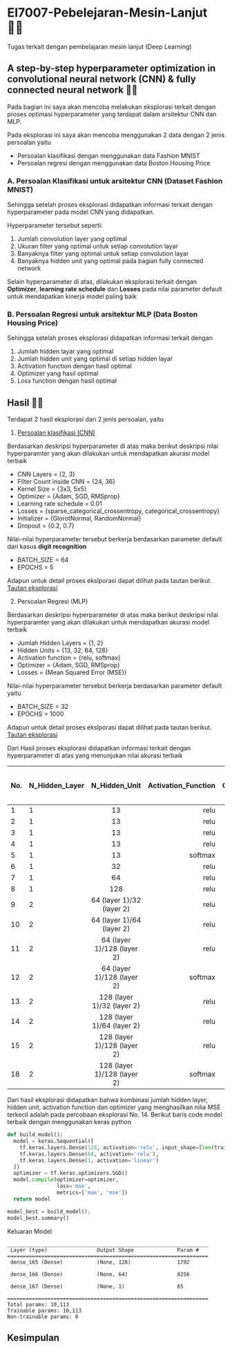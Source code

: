 # EI7007-Pebelejaran-Mesin-Lanjut :technologist:
Tugas terkait dengan pembelajaran mesin lanjut (Deep Learning)

## A step-by-step hyperparameter optimization in convolutional neural network (CNN) & fully connected neural network :scientist:

Pada bagian ini saya akan mencoba melakukan eksplorasi terkait dengan proses optimasi hyperparameter yang terdapat dalam arsitektur CNN dan MLP. 

Pada eksplorasi ini saya akan mencoba menggunakan 2 data dengan 2 jenis persoalan yaitu 
- Persoalan klasifikasi dengan menggunakan data Fashion MNIST
- Persoalan regresi dengan menggunakan data Boston Housing Price

### A. Persoalan Klasifikasi untuk arsitektur CNN (Dataset Fashion MNIST)
Sehingga setelah proses eksplorasi didapatkan informasi terkait dengan hyperparameter pada model CNN yang didapatkan. 

Hyperparameter tersebut seperti:
1. Jumlah convolution layer yang optimal
2. Ukuran filter yang optimal untuk setiap convolution layar
3. Banyaknya filter yang optimal untuk setiap convolution layar
4. Banyaknya hidden unit yang optimal pada bagian fully connected network

Selain hyperparameter di atas, dilakukan eksplorasi terkait dengan **Optimizer**, **learning rate schedule** dan **Losses** pada nilai parameter default untuk mendapatkan kinerja model paling baik

### B. Persoalan Regresi untuk arsitektur MLP (Data Boston Housing Price)

Sehingga setelah proses eksplorasi didapatkan informasi terkait dengan
1. Jumlah hidden layar yang optimal
2. Jumlah hidden unit yang optimal di setiap hidden layar
3. Activation function dengan hasil optimal 
4. Optimizer yang hasil optimal
5. Loss function dengan hasil optimal


## Hasil :man_technologist:
Terdapat 2 hasil eksplorasi dari 2 jenis persoalan, yaitu

1. [Persoalan klasifikasi (CNN)]()

Berdasarkan deskripsi hyperparameter di atas maka berikut deskripsi nilai hyperparamter yang akan dilakukan untuk mendapatkan akurasi model terbaik
- CNN Layers = {2, 3}
- Filter Count inside CNN = {24, 36}
- Kernel Size = {3x3, 5x5}
- Optimizer = {Adam, SGD, RMSprop}
- Learning rate schedule = 0.01
- Losses = {sparse_categorical_crossentropy, categorical_crossentropy}
- Initializer = {GlorotNormal, RandomNormal}
- Dropout = {0.2, 0.7}

Nilai-nilai hyperparameter tersebut berkerja berdasarkan parameter default dari kasus **digit recognition**
- BATCH_SIZE = 64
- EPOCHS = 5

Adapun untuk detail proses ekslporasi dapat dilihat pada tautan berikut. [Tautan eksplorasi]()


2. Persoalan Regresi (MLP)

Berdasarkan deskripsi hyperparameter di atas maka berikut deskripsi nilai hyperparamter yang akan dilakukan untuk mendapatkan akurasi model terbaik

- Jumlah Hidden Layers = {1, 2}
- Hidden Units = {13, 32, 64, 128}
- Activation function = {relu, softmax}
- Optimizer = {Adam, SGD, RMSprop}
- Losses = {Mean Squared Error (MSE)}

Nilai-nilai hyperparameter tersebut berkerja berdasarkan parameter default yaitu
- BATCH_SIZE = 32
- EPOCHS = 1000

Adapun untuk detail proses ekslporasi dapat dilihat pada tautan berikut. [Tautan eksplorasi](https://colab.research.google.com/drive/1JHPNDSkzsralP9g8lWRWW6loKMkyYYVh?usp=sharing)

Dari Hasil proses eksplorasi didapatkan informasi terkait dengan hyperparameter di atas yang menunjukan nilai akurasi terbaik

|No. | N_Hidden_Layer  | N_Hidden_Unit   |Activation_Function    |Optimizer  |Rata-rata Mse Value|
| :--- | :---            |    :----:       |          ---:         |      ---: |              ---: |
|1 |1	|13	|relu	|Adam	|33.93
|2 |1	|13	|relu	|SGD	|6.94
|3 |1	|13	|relu	|RMSprop	|33.64
|4 |1	|13	|relu	|SGD	|6.74
|5 |1	|13	|softmax	|SGD	|12.84
|6 |1	|32	|relu	|SGD	|5.17
|7 |1	|64	|relu	|SGD	|4.85
|8 |1	|128	|relu	|SGD	|3.93
|9 |2	|64 (layer 1)/32 (layer 2)	|relu	|SGD	|3.41
|10 |2	|64 (layer 1)/64 (layer 2)	|relu	|SGD	|2.58
|11 |2	|64 (layer 1)/128 (layer 2)	|relu	|SGD	|2.48
|12 |2	|64 (layer 1)/128 (layer 2)	|softmax	|SGD	|8.88
|13 |2	|128 (layer 1)/32 (layer 2)	|relu	|SGD	|3.46
|14 |2	|128 (layer 1)/64 (layer 2)	|relu	|SGD	|2.15
|15 |2	|128 (layer 1)/128 (layer 2)	|relu	|SGD	|2.24
|18 |2	|128 (layer 1)/128 (layer 2)	|softmax	|SGD	|10.47

Dari hasil eksplorasi didapatkan bahwa kombinasi jumlah hidden layer, hidden unit, activation function dan optimizer yang menghasilkan nilia MSE terkecil adalah pada percobaan eksplorasi No. 14. Berikut baris code model terbaik dengan menggunakan keras python

```python
def build_model():
  model = keras.Sequential([
    tf.keras.layers.Dense(128, activation='relu', input_shape=[len(train_dataset.keys())]),
    tf.keras.layers.Dense(64, activation='relu'),
    tf.keras.layers.Dense(1, activation='linear')
  ])
  optimizer = tf.keras.optimizers.SGD()
  model.compile(optimizer=optimizer,
                loss='mse',
                metrics=['mae', 'mse'])
  return model

model_best = build_model();
model_best.summary()
```

Keluaran Model
```
_________________________________________________________________
 Layer (type)                Output Shape              Param #   
=================================================================
 dense_165 (Dense)           (None, 128)               1792      
                                                                 
 dense_166 (Dense)           (None, 64)                8256      
                                                                 
 dense_167 (Dense)           (None, 1)                 65        
                                                                 
=================================================================
Total params: 10,113
Trainable params: 10,113
Non-trainable params: 0
```

## Kesimpulan
